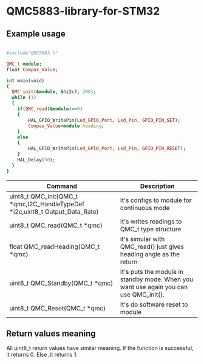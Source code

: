 # QMC5883-library-for-STM32

## Example usage
```ruby

#include"QMC5883.h"

QMC_t module;
float Compas_Value;

int main(void)
{
  QMC_init(&module, &hi2c?, 200);
  while (1)
  {
	if(QMC_read(&module)==0)
	{
		HAL_GPIO_WritePin(Led_GPIO_Port, Led_Pin, GPIO_PIN_SET);
		Compas_Value=module.heading;
	}
	else
	{
		HAL_GPIO_WritePin(Led_GPIO_Port, Led_Pin, GPIO_PIN_RESET);
	}
	HAL_Delay(50);
  }
}
```

| Command | Description |
| --- | --- |
| uint8_t QMC_init(QMC_t *qmc,I2C_HandleTypeDef *i2c,uint8_t Output_Data_Rate) | It's configs to module for continuous mode |
| uint8_t QMC_read(QMC_t *qmc) | It's writes readings to QMC_t type structure |
| float   QMC_readHeading(QMC_t *qmc) | it's sımular with QMC_read() just gives heading angle as the return |
| uint8_t QMC_Standby(QMC_t *qmc) | It's puts the module in standby mode. When you want use again you can use QMC_init(). |
| uint8_t QMC_Reset(QMC_t *qmc) | It's do software reset to module |

## Return values meaning 
All uint8_t return values have similar meaning.
If the function is successful, it returns 0. Else ,it returns 1.

